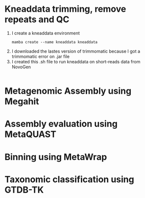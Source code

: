 # Kneaddata trimming, remove repeats and QC
1. I create a kneaddata environment
   ```
   mamba create --name kneaddata kneaddata
   ```
2. I downloaded the lastes version of trimmomatic because I got a trimmomatic error on .jar file
3. I created this .sh file to run kneaddata on short-reads data from NovoGen
```

```
# Metagenomic Assembly using Megahit

# Assembly evaluation using MetaQUAST

# Binning using MetaWrap

# Taxonomic classification using GTDB-TK
